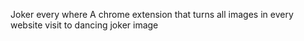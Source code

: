 Joker every where
A chrome extension that turns all images in every website visit to dancing joker image
